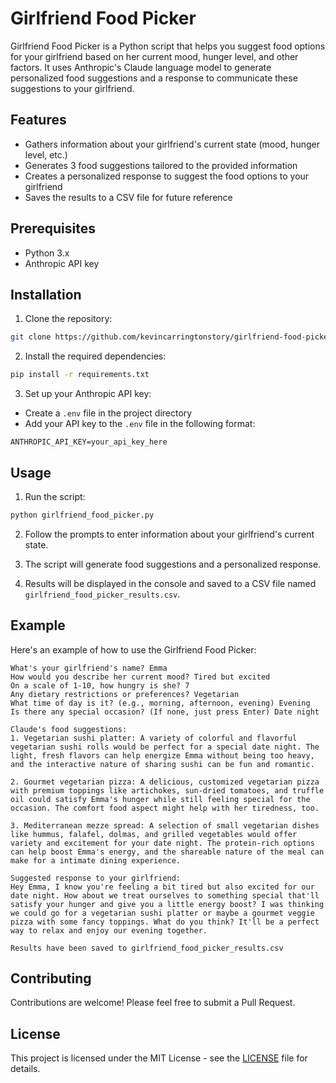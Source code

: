 # Girlfriend Food Picker

Girlfriend Food Picker is a Python script that helps you suggest food options for your girlfriend based on her current mood, hunger level, and other factors. It uses Anthropic's Claude language model to generate personalized food suggestions and a response to communicate these suggestions to your girlfriend.

## Features

- Gathers information about your girlfriend's current state (mood, hunger level, etc.)
- Generates 3 food suggestions tailored to the provided information
- Creates a personalized response to suggest the food options to your girlfriend
- Saves the results to a CSV file for future reference

## Prerequisites

- Python 3.x
- Anthropic API key

## Installation

1. Clone the repository:

```bash
git clone https://github.com/kevincarringtonstory/girlfriend-food-picker.git
```

2. Install the required dependencies:

```bash
pip install -r requirements.txt
```

3. Set up your Anthropic API key:

- Create a `.env` file in the project directory
- Add your API key to the `.env` file in the following format:

```
ANTHROPIC_API_KEY=your_api_key_here
```

## Usage

1. Run the script:

```bash
python girlfriend_food_picker.py
```

2. Follow the prompts to enter information about your girlfriend's current state.

3. The script will generate food suggestions and a personalized response.

4. Results will be displayed in the console and saved to a CSV file named `girlfriend_food_picker_results.csv`.

## Example

Here's an example of how to use the Girlfriend Food Picker:

```
What's your girlfriend's name? Emma
How would you describe her current mood? Tired but excited
On a scale of 1-10, how hungry is she? 7
Any dietary restrictions or preferences? Vegetarian
What time of day is it? (e.g., morning, afternoon, evening) Evening
Is there any special occasion? (If none, just press Enter) Date night

Claude's food suggestions:
1. Vegetarian sushi platter: A variety of colorful and flavorful vegetarian sushi rolls would be perfect for a special date night. The light, fresh flavors can help energize Emma without being too heavy, and the interactive nature of sharing sushi can be fun and romantic.

2. Gourmet vegetarian pizza: A delicious, customized vegetarian pizza with premium toppings like artichokes, sun-dried tomatoes, and truffle oil could satisfy Emma's hunger while still feeling special for the occasion. The comfort food aspect might help with her tiredness, too.

3. Mediterranean mezze spread: A selection of small vegetarian dishes like hummus, falafel, dolmas, and grilled vegetables would offer variety and excitement for your date night. The protein-rich options can help boost Emma's energy, and the shareable nature of the meal can make for a intimate dining experience.

Suggested response to your girlfriend:
Hey Emma, I know you're feeling a bit tired but also excited for our date night. How about we treat ourselves to something special that'll satisfy your hunger and give you a little energy boost? I was thinking we could go for a vegetarian sushi platter or maybe a gourmet veggie pizza with some fancy toppings. What do you think? It'll be a perfect way to relax and enjoy our evening together.

Results have been saved to girlfriend_food_picker_results.csv
```

## Contributing

Contributions are welcome! Please feel free to submit a Pull Request.

## License

This project is licensed under the MIT License - see the [LICENSE](LICENSE) file for details.
